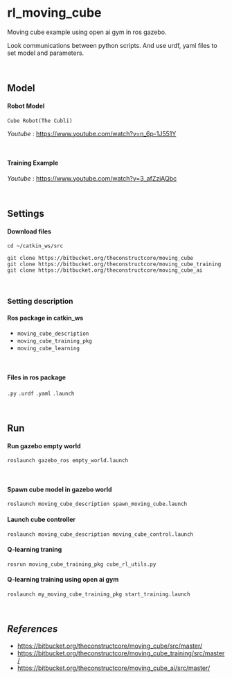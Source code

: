 # rl_moving_cube

Moving cube example using open ai gym in ros gazebo.

Look communications between python scripts. And use urdf, yaml files to set model and parameters.

<br>

<h2>Model</h2>

<h4>Robot Model</h4>

`Cube Robot(The Cubli)`

<em>Youtube</em> : <https://www.youtube.com/watch?v=n_6p-1J551Y>

<br>

<h4>Training Example</h4>

<em>Youtube</em> : <https://www.youtube.com/watch?v=3_afZzjAQbc>

<Br>

<h2>Settings</h2>

<h4>Download files</h4>

```shell
cd ~/catkin_ws/src

git clone https://bitbucket.org/theconstructcore/moving_cube
git clone https://bitbucket.org/theconstructcore/moving_cube_training
git clone https://bitbucket.org/theconstructcore/moving_cube_ai
```

<br>

<h3>Setting description</h3>

<h4>Ros package in catkin_ws</h4>

- `moving_cube_description`
- `moving_cube_training_pkg`
- `moving_cube_learning`

<br>

<h4>Files in ros package</h4>

`.py` `.urdf` `.yaml` `.launch` 

<br>

<h2>Run</h2>

<h4>Run gazebo empty world</h4>

```
roslaunch gazebo_ros empty_world.launch
```

<br>

<h4>Spawn cube model in gazebo world</h4>

```
roslaunch moving_cube_description spawn_moving_cube.launch
```

<h4> Launch cube controller</h4>

```
roslaunch moving_cube_description moving_cube_control.launch
```

<h4>Q-learning traning</h4>

```
rosrun moving_cube_training_pkg cube_rl_utils.py
```

<h4>Q-learning training using open ai gym</h4>

```
roslaunch my_moving_cube_training_pkg start_training.launch
```

<br>

<h2><em>References</em></h2>

- <https://bitbucket.org/theconstructcore/moving_cube/src/master/>
- <https://bitbucket.org/theconstructcore/moving_cube_training/src/master/>
- <https://bitbucket.org/theconstructcore/moving_cube_ai/src/master/>